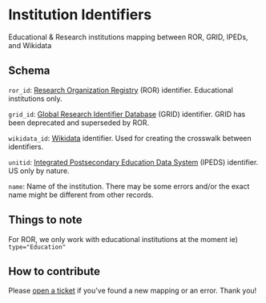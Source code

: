 # Institution Identifiers
Educational &amp; Research institutions mapping between ROR, GRID, IPEDs, and Wikidata

## Schema

`ror_id`: [Research Organization Registry](https://ror.org/) (ROR) identifier. Educational institutions only.

`grid_id`: [Global Research Identifier Database](https://www.grid.ac/) (GRID) identifier. GRID has been deprecated and superseded by ROR.

`wikidata_id`: [Wikidata](https://www.wikidata.org/wiki/Wikidata:Main_Page) identifier. Used for creating the crosswalk between identifiers.

`unitid`: [Integrated Postsecondary Education Data System](https://nces.ed.gov/ipeds) (IPEDS) identifier. US only by nature.

`name`: Name of the institution. There may be some errors and/or the exact name might be different from other records.

## Things to note

For ROR, we only work with educational institutions at the moment ie) `type="Education"`

## How to contribute

Please [open a ticket](https://github.com/opensyllabus/institution-identifiers/issues/new) if you've found a new mapping or an error. Thank you!
